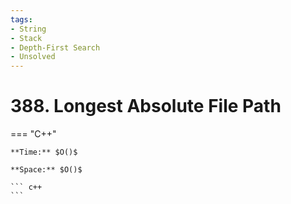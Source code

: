 ```yaml
---
tags:
- String
- Stack
- Depth-First Search
- Unsolved
---
```



# 388. Longest Absolute File Path

=== "C++"

    **Time:** $O()$

    **Space:** $O()$

    ``` c++
    ```